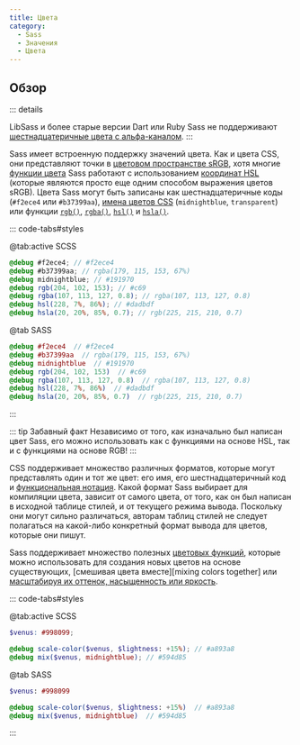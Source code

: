 ```yaml
---
title: Цвета
category:
  - Sass
  - Значения
  - Цвета
---
```


## Обзор

::: details <Status :data="{ feature: 'Level 4 Syntax', dart: '1.14.0', lib: '3.6.0', ruby: '3.6.0' }" />

LibSass и более старые версии Dart или Ruby Sass не поддерживают [шестнадцатеричные цвета с альфа-каналом](https://drafts.csswg.org/css-color/#hex-notation).
:::

Sass имеет встроенную поддержку значений цвета. Как и цвета CSS, они представляют точки в [цветовом пространстве sRGB](https://en.wikipedia.org/wiki/SRGB), хотя многие [функции цвета](../modules/color) Sass работают с использованием [координат HSL](https://en.wikipedia.org/wiki/HSL_and_HSV) (которые являются просто еще одним способом выражения цветов sRGB). Цвета Sass могут быть записаны как шестнадцатеричные коды (`#f2ece4` или `#b37399aa`), [имена цветов CSS](https://developer.mozilla.org/en-US/docs/Web/CSS/color_value#Color_keywords) (`midnightblue`, `transparent`) или функции [`rgb()`](../modules/README.md#rgba), [`rgba()`](../modules/README.md#rgb), [`hsl()`](../modules/README.md#hsl) и [`hsla()`](../modules/README.md#hsla).

::: code-tabs#styles

@tab:active SCSS

```scss
@debug #f2ece4; // #f2ece4
@debug #b37399aa; // rgba(179, 115, 153, 67%)
@debug midnightblue; // #191970
@debug rgb(204, 102, 153); // #c69
@debug rgba(107, 113, 127, 0.8); // rgba(107, 113, 127, 0.8)
@debug hsl(228, 7%, 86%); // #dadbdf
@debug hsla(20, 20%, 85%, 0.7); // rgb(225, 215, 210, 0.7)
```

@tab SASS

```sass
@debug #f2ece4  // #f2ece4
@debug #b37399aa  // rgba(179, 115, 153, 67%)
@debug midnightblue  // #191970
@debug rgb(204, 102, 153)  // #c69
@debug rgba(107, 113, 127, 0.8)  // rgba(107, 113, 127, 0.8)
@debug hsl(228, 7%, 86%)  // #dadbdf
@debug hsla(20, 20%, 85%, 0.7)  // rgb(225, 215, 210, 0.7)
```

:::

::: tip Забавный факт
Независимо от того, как изначально был написан цвет Sass, его можно использовать как с функциями на основе HSL, так и с функциями на основе RGB!
:::

CSS поддерживает множество различных форматов, которые могут представлять один и тот же цвет: его имя, его шестнадцатеричный код и [функциональная нотация](https://developer.mozilla.org/en-US/docs/Web/CSS/color_value). Какой формат Sass выбирает для компиляции цвета, зависит от самого цвета, от того, как он был написан в исходной таблице стилей, и от текущего режима вывода. Поскольку они могут сильно различаться, авторам таблиц стилей не следует полагаться на какой-либо конкретный формат вывода для цветов, которые они пишут.

Sass поддерживает множество полезных [цветовых функций](../modules/color#mix), которые можно использовать для создания новых цветов на основе существующих, [смешивая цвета вместе][mixing colors together] или [масштабируя их оттенок, насыщенность или яркость](../modules/color#scale).

::: code-tabs#styles

@tab:active SCSS

```scss
$venus: #998099;

@debug scale-color($venus, $lightness: +15%); // #a893a8
@debug mix($venus, midnightblue); // #594d85
```

@tab SASS

```sass
$venus: #998099

@debug scale-color($venus, $lightness: +15%)  // #a893a8
@debug mix($venus, midnightblue)  // #594d85
```

:::

<script setup>
import Status from "@components/refs/web/layouts/sass/Status.vue";
</script>
